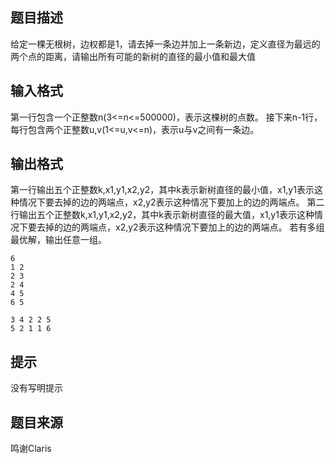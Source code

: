 


## 题目描述
给定一棵无根树，边权都是1，请去掉一条边并加上一条新边，定义直径为最远的两个点的距离，请输出所有可能的新树的直径的最小值和最大值
## 输入格式
第一行包含一个正整数n(3<=n<=500000)，表示这棵树的点数。
接下来n-1行，每行包含两个正整数u,v(1<=u,v<=n)，表示u与v之间有一条边。
## 输出格式
第一行输出五个正整数k,x1,y1,x2,y2，其中k表示新树直径的最小值，x1,y1表示这种情况下要去掉的边的两端点，x2,y2表示这种情况下要加上的边的两端点。
第二行输出五个正整数k,x1,y1,x2,y2，其中k表示新树直径的最大值，x1,y1表示这种情况下要去掉的边的两端点，x2,y2表示这种情况下要加上的边的两端点。
若有多组最优解，输出任意一组。

```input1
6
1 2
2 3
2 4
4 5
6 5

```
```output1
3 4 2 2 5
5 2 1 1 6
```

## 提示
没有写明提示
## 题目来源
鸣谢Claris


